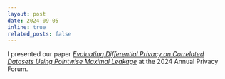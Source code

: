 ```yaml
---
layout: post
date: 2024-09-05
inline: true
related_posts: false
---
```


I presented our paper [*Evaluating Differential Privacy on Correlated Datasets Using Pointwise Maximal Leakage*](https://link.springer.com/chapter/10.1007/978-3-031-68024-3_4) at the 2024 Annual Privacy Forum.
